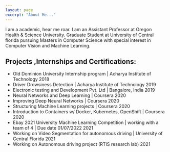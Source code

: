 ```yaml
---
layout: page
excerpt: "About Me..."
---
```


I am a academic, hear me roar. I am an Assistant Professor at Oregon Health & Science University.
Graduate Student at University of Central florida pursuing Masters in Computer Science with special interest in Computer Vision and Machine Learning.

## Projects ,Internships and Certifications:

- Old Dominion University Internship program | Acharya Institute of Technology	                        2018
- Driver Drowsiness Detection | Acharya Institute of Technology 	                                      2019
- Electronic testing and Development Pvt. Ltd | Bangalore, India	                                      2019
- Neural Networks and Deep Learning | Coursera	                                                        2020
- Improving Deep Neural Networks | Coursera	                                                            2020
- Structuring Machine Learning projects | Coursera	                                                    2020
- Introduction to Containers w/ Docker, Kubernetes, OpenShift | Coursera	                              2020
- Ebay 2021 University Machine Learning Competition | working with a team of 4 | Due date 01/07/2022 	  2021
- Working on Video Segmentation for autonomous driving | University of Central Florida	                2021
- Working on Autonomous driving project (RTIS research lab)                                             2021

